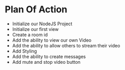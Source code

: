 # Plan Of Action

- Initialize our NodeJS Project
- Initialize our first view
- Create a room id
- Add the ability to view our own Video
- Add the ability to allow others to stream their video
- Add Styling
- Add the ability to create messages
- Add mute and stop video button
